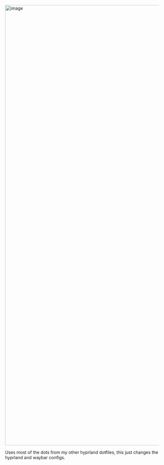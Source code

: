 <img width="3441" height="1441" alt="image" src="https://github.com/user-attachments/assets/46ce763c-e4e2-4522-8d9e-412827d6f9be" />


Uses most of the dots from my other hyprland dotfiles, this just changes the hyprland and waybar configs.
